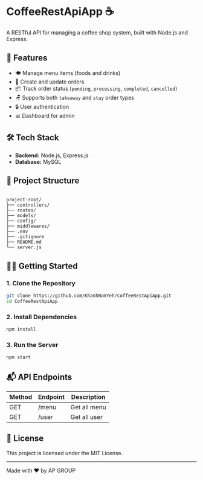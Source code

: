 
# CoffeeRestApiApp ☕

A RESTful API for managing a coffee shop system, built with Node.js and Express.

## 🚀 Features

- 🍽️ Manage menu items (foods and drinks)
- 🧾 Create and update orders
- 📦 Track order status (`pending`, `processing`, `completed`, `cancelled`)
- 🪑 Supports both `takeaway` and `stay` order types
- 🔒 User authentication 
- 📊 Dashboard for admin 

## 🛠 Tech Stack

- **Backend:** Node.js, Express.js
- **Database:** MySQL

## 📁 Project Structure

```

project-root/
├── controllers/
├── routes/
├── models/
├── config/
├── middlewares/
├── .env
├── .gitignore
├── README.md
└── server.js

````

## 🧑‍💻 Getting Started

### 1. Clone the Repository

```bash
git clone https://github.com/KhanhNamYeh/CoffeeRestApiApp.git
cd CoffeeRestApiApp

````

### 2. Install Dependencies

```bash
npm install
```


### 3. Run the Server

```bash
npm start
```

## 📬 API Endpoints

| Method | Endpoint     | Description        |
| ------ | ------------ | ------------------ |
| GET    | /menu        | Get all menu       |
| GET    | /user        | Get all user       |

## 🧾 License

This project is licensed under the MIT License.

---

Made with ❤️ by AP GROUP
